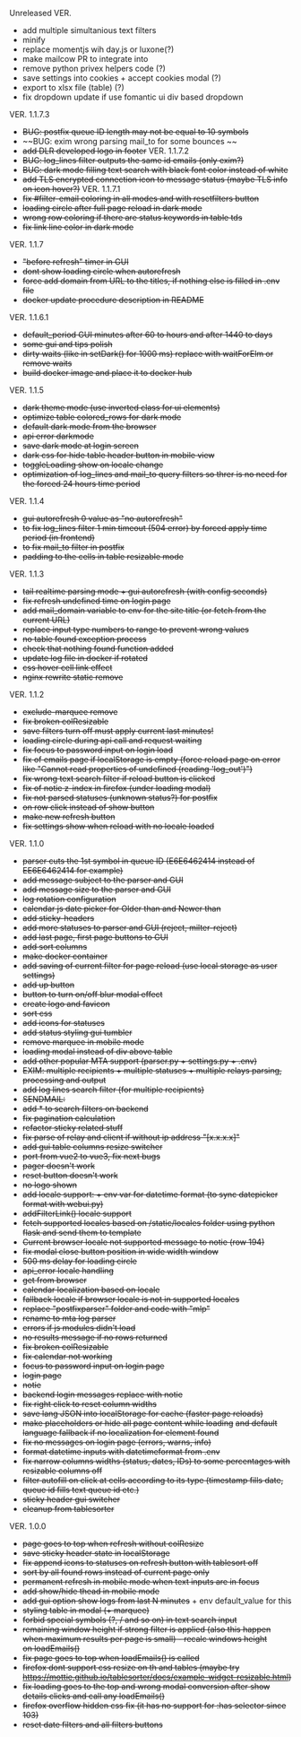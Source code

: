 Unreleased VER.
- add multiple simultanious text filters
- minify
- replace momentjs wih day.js or luxone(?)
- make mailcow PR to integrate into
- remove python privex helpers code (?)
- save settings into cookies + accept cookies modal (?)
- export to xlsx file (table) (?)
- fix dropdown update if use fomantic ui div based dropdown


VER. 1.1.7.3
- ~~BUG: postfix queue ID length may not be equal to 10 symbols~~
- ~~BUG: exim wrong parsing mail_to for some bounces ~~
- ~~add DLR developed logo in footer~~
VER. 1.1.7.2
- ~~BUG: log_lines filter outputs the same id emails (only exim?)~~
- ~~BUG: dark mode filling text search with black font color instead of white~~
- ~~add TLS encrypted connection icon to message status (maybe TLS info on icon hover?)~~
VER. 1.1.7.1
- ~~fix #filter-email coloring in all modes and with resetfilters button~~
- ~~loading circle after full page reload in dark mode~~
- ~~wrong row coloring if there are status keywords in table tds~~
- ~~fix link line color in dark mode~~ 

VER. 1.1.7
- ~~"before refresh" timer in GUI~~
- ~~dont show loading circle when autorefresh~~ 
- ~~force add domain from URL to the titles, if nothing else is filled in .env file~~
- ~~docker update procedure description in README~~

VER. 1.1.6.1
- ~~default_period GUI minutes after 60 to hours and after 1440 to days~~
- ~~some gui and tips polish~~
- ~~dirty waits (like in setDark() for 1000 ms) replace with waitForElm or remove waits~~
- ~~build docker image and place it to docker hub~~

VER. 1.1.5
- ~~dark theme mode (use inverted class for ui elements)~~
- ~~optimize table colored_rows for dark mode~~
- ~~default dark mode from the browser~~  
- ~~api error darkmode~~
- ~~save dark mode at login screen~~
- ~~dark css for hide table header button in mobile view~~
- ~~toggleLoading show on locale change~~
- ~~optimization of log_lines and mail_to query filters so threr is no need for the forced 24 hours time period~~

VER. 1.1.4
- ~~gui autorefresh 0 value as "no autorefresh"~~
- ~~to fix log_lines filter 1 min timeout (504 error) by forced apply time period (in frontend)~~
- ~~to fix mail_to filter in postfix~~
- ~~padding to the cells in table resizable mode~~

VER. 1.1.3
- ~~tail realtime parsing mode + gui autorefresh (with config seconds)~~
- ~~fix refresh undefined time on login page~~
- ~~add mail_domain variable to env for the site title (or fetch from the current URL)~~
- ~~replace input type numbers to range to prevent wrong values~~
- ~~no table found exception process~~
- ~~check that nothing found function added~~
- ~~update log file in docker if rotated~~
- ~~css hover cell link effect~~
- ~~nginx rewrite static remove~~

VER. 1.1.2
- ~~exclude-marquee remove~~   
- ~~fix broken colResizable~~   
- ~~save filters turn off must apply current last minutes!~~   
- ~~loading circle during api call and request waiting~~  
- ~~fix focus to password input on login load~~   
- ~~fix of emails page if localStorage is empty (force reload page on error like "Cannot read properties of undefined (reading 'log_out')")~~
- ~~fix wrong text search filter if reload button is clicked~~  
- ~~fix of notie z-index in firefox (under loading modal)~~ 
- ~~fix not parsed statuses (unknown status?) for postfix~~
- ~~on row click instead of show button~~
- ~~make new refresh button~~
- ~~fix settings show when reload with no locale loaded~~

VER. 1.1.0
- ~~parser cuts the 1st symbol in queue ID (E6E6462414 instead of EE6E6462414 for example)~~
- ~~add message subject to the parser and GUI~~
- ~~add message size to the parser and GUI~~
- ~~log rotation configuration~~
- ~~calendar js date picker for Older than and Newer than~~
- ~~add sticky-headers~~
- ~~add more statuses to parser and GUI (reject, milter-reject)~~
- ~~add last page, first page buttons to GUI~~
- ~~add sort columns~~
- ~~make docker container~~
- ~~add saving of current filter for page reload (use local storage as user settings)~~
- ~~add up button~~
- ~~button to turn on/off blur modal effect~~
- ~~create logo and favicon~~
- ~~sort css~~
- ~~add icons for statuses~~
- ~~add status styling gui tumbler~~
- ~~remove marquee in mobile mode~~
- ~~loading modal instead of div above table~~
- ~~add other popular MTA support (parser.py + settings.py + .env)~~
- ~~EXIM: multiple recipients + multiple statuses + multiple relays parsing, processing and output~~
- ~~add log lines search filter (for multiple recipients)~~
- ~~SENDMAIL:~~
- ~~add * to search filters on backend~~
- ~~fix pagination calculation~~
- ~~refactor sticky related stuff~~
- ~~fix parse of relay and client if without ip address "\[x.x.x.x\]"~~
- ~~add gui table columns resize switcher~~
- ~~port from vue2 to vue3, fix next bugs~~
- ~~pager doesn't work~~
- ~~reset button doesn't work~~
- ~~no logo shown~~
- ~~add locale support: + env var for datetime format (to sync datepicker format with webui.py)~~
- ~~addFilterLink() locale support~~
- ~~fetch supported locales based on /static/locales folder using python flask and send them to template~~
- ~~Current browser locale not supported message to notie (row 194)~~
- ~~fix modal close button position in wide width window~~
- ~~500 ms delay for loading circle~~
- ~~api_error locale handling~~
- ~~get from browser~~
- ~~calendar localization based on locale~~
- ~~fallback locale if browser locale is not in supported locales~~
- ~~replace "postfixparser" folder and code with "mlp"~~
- ~~rename to mta log parser~~
- ~~errors if js modules didn't load~~
- ~~no results message if no rows returned~~
- ~~fix broken colResizable~~
- ~~fix calendar not working~~
- ~~focus to password input on login page~~
- ~~login page~~
- ~~notie~~
- ~~backend login messages replace with notie~~
- ~~fix right click to reset column widths~~
- ~~save lang JSON into localStorage for cache (faster page reloads)~~
- ~~make placeholders or hide all page content while loading~~ ~~and default language fallback if no localization for element found~~
- ~~fix no messages on login page (errors, warns, info)~~
- ~~format datetime inputs with datetimeformat from .env~~
- ~~fix narrow columns widths (status, dates, IDs) to some percentages with resizable columns off~~
- ~~filter autofill on click at cells according to its type (timestamp fills date, queue id fills text queue id etc.)~~
- ~~sticky header gui switcher~~
- ~~cleanup from tablesorter~~

VER. 1.0.0
- ~~page goes to top when refresh without colResize~~
- ~~save sticky header state in localStorage~~
- ~~fix append icons to statuses on refresh button with tablesort off~~
- ~~sort by all found rows instead of current page only~~
- ~~permanent refresh in mobile mode when text inputs are in focus~~
- ~~add show/hide thead in mobile mode~~
- ~~add gui option show logs from last N minutes~~ \+ env default_value for this
- ~~styling table in modal (+ marquee)~~ 
- ~~forbid special symbols (?, / and so on) in text search input~~  
- ~~remaining window height if strong filter is applied (also this happen when maximum results per page is small) - recalc windows height on loadEmails()~~
- ~~fix page goes to top when loadEmails() is called~~ 
- ~~firefox dont support css resize on th and tables (maybe try https://mottie.github.io/tablesorter/docs/example-widget-resizable.html)~~    
- ~~fix loading goes to the top and wrong modal conversion after show details clicks and call any loadEmails()~~  
- ~~firefox overflow hidden css fix (it has no support for :has selector since 103)~~
- ~~reset date filters and all filters buttons~~
